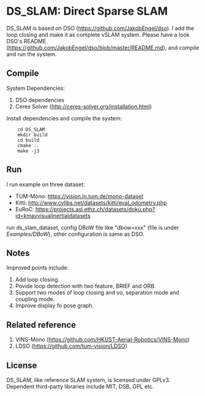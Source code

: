 # DS_SLAM: Direct Sparse SLAM

DS_SLAM is based on DSO (https://github.com/JakobEngel/dso). I add the loop closing and make it as complete vSLAM system. Please have a look DSO's README (https://github.com/JakobEngel/dso/blob/master/README.md), and compile and run the system.

## Compile
System Dependencies:
1. DSO dependencies
2. Ceres Solver (http://ceres-solver.org/installation.html)

Install dependencies and compile the system: 
```
    cd DS_SLAM
    mkdir build
    cd build
    cmake ..
    make -j3
```
## Run
I run example on three dataset:  
 - TUM-Mono: https://vision.in.tum.de/mono-dataset
 - Kitti: http://www.cvlibs.net/datasets/kitti/eval_odometry.php
 - EuRoC: https://projects.asl.ethz.ch/datasets/doku.php?id=kmavvisualinertialdatasets

run ds_slam_dataset, config DBoW file like "dbow=xxx" (file is under *Examples/DBoW*), other configuration is same as DSO.

## Notes
Improved points include:  
1. Add loop closing.
2. Povide loop detection with two feature, BRIEF and ORB.
3. Support two modes of loop closing and vo, separation mode and coupling mode.
4. Improve display fo pose graph.

## Related reference
1. VINS-Mono (https://github.com/HKUST-Aerial-Robotics/VINS-Mono)
2. LDSO (https://github.com/tum-vision/LDSO)

## License
DS_SLAM, like reference SLAM system, is licensed under GPLv3. Dependent third-party libraries include MIT, DSB, GPL etc.
